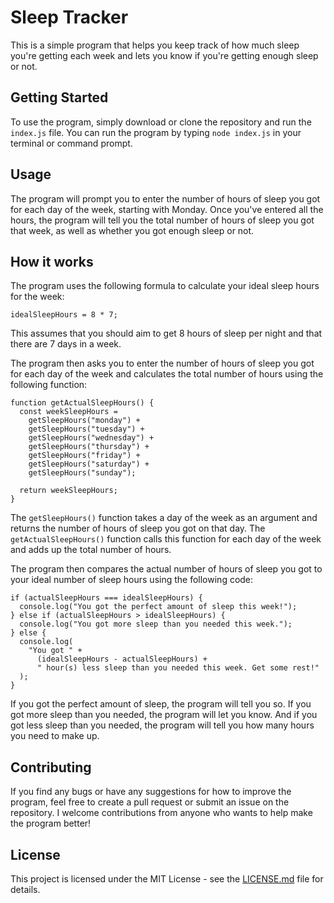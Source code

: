 # Sleep Tracker

This is a simple program that helps you keep track of how much sleep you're getting each week and lets you know if you're getting enough sleep or not.

## Getting Started

To use the program, simply download or clone the repository and run the `index.js` file. You can run the program by typing `node index.js` in your terminal or command prompt.

## Usage

The program will prompt you to enter the number of hours of sleep you got for each day of the week, starting with Monday. Once you've entered all the hours, the program will tell you the total number of hours of sleep you got that week, as well as whether you got enough sleep or not.

## How it works

The program uses the following formula to calculate your ideal sleep hours for the week:

```
idealSleepHours = 8 * 7;
```

This assumes that you should aim to get 8 hours of sleep per night and that there are 7 days in a week.

The program then asks you to enter the number of hours of sleep you got for each day of the week and calculates the total number of hours using the following function:

```
function getActualSleepHours() {
  const weekSleepHours =
    getSleepHours("monday") +
    getSleepHours("tuesday") +
    getSleepHours("wednesday") +
    getSleepHours("thursday") +
    getSleepHours("friday") +
    getSleepHours("saturday") +
    getSleepHours("sunday");

  return weekSleepHours;
}
```

The `getSleepHours()` function takes a day of the week as an argument and returns the number of hours of sleep you got on that day. The `getActualSleepHours()` function calls this function for each day of the week and adds up the total number of hours.

The program then compares the actual number of hours of sleep you got to your ideal number of sleep hours using the following code:

```
if (actualSleepHours === idealSleepHours) {
  console.log("You got the perfect amount of sleep this week!");
} else if (actualSleepHours > idealSleepHours) {
  console.log("You got more sleep than you needed this week.");
} else {
  console.log(
    "You got " +
      (idealSleepHours - actualSleepHours) +
      " hour(s) less sleep than you needed this week. Get some rest!"
  );
}
```

If you got the perfect amount of sleep, the program will tell you so. If you got more sleep than you needed, the program will let you know. And if you got less sleep than you needed, the program will tell you how many hours you need to make up.

## Contributing

If you find any bugs or have any suggestions for how to improve the program, feel free to create a pull request or submit an issue on the repository. I welcome contributions from anyone who wants to help make the program better!

## License

This project is licensed under the MIT License - see the [LICENSE.md](LICENSE.md) file for details.
